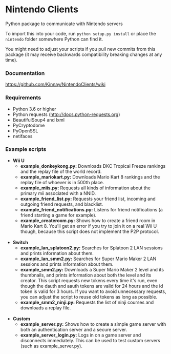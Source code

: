 # Nintendo Clients
Python package to communicate with Nintendo servers

To import this into your code, run `python setup.py install` or place the `nintendo` folder somewhere Python can find it.

You might need to adjust your scripts if you pull new commits from this package (it may receive backwards compatibility breaking changes at any time).

### Documentation
https://github.com/Kinnay/NintendoClients/wiki

### Requirements
* Python 3.6 or higher
* Python requests (http://docs.python-requests.org)
* BeautifulSoup4 and lxml
* PyCryptodome
* PyOpenSSL
* netifaces

### Example scripts
* **Wii U**
    * **example_donkeykong.py:** Downloads DKC Tropical Freeze rankings and the replay file of the world record.
    * **example_mariokart.py:** Downloads Mario Kart 8 rankings and the replay file of whoever is in 500th place.
    * **example_miis.py:** Requests all kinds of information about the primary mii associated with a NNID.
    * **example_friend_list.py:** Requests your friend list, incoming and outgoing friend requests, and blacklist.
    * **example_friend_notifications.py:** Listens for friend notifications (a friend starting a game for example).
    * **example_createroom.py:** Shows how to create a friend room in Mario Kart 8. You'll get an error if you try to join it on a real Wii U though, because this script does not implement the P2P protocol.<br><br>
* **Switch**
    * **example_lan_splatoon2.py:** Searches for Splatoon 2 LAN sessions and prints information about them.
    * **example_lan_smm2.py:** Searches for Super Mario Maker 2 LAN sessions and prints information about them.
    * **example_smm2.py:** Downloads a Super Mario Maker 2 level and its thumbnails, and prints information about both the level and its creator. This script requests new tokens every time it's run, even though the dauth and aauth tokens are valid for 24 hours and the id token is valid for 3 hours. If you want to avoid unnecessary requests, you can adjust the script to reuse old tokens as long as possible.
    * **example_smm2_ninji.py:** Requests the list of ninji courses and downloads a replay file.<br><br>
* **Custom**
    * **example_server.py:** Shows how to create a simple game server with both an authentication server and a secure server.
    * **example_server_login.py:** Logs in on a game server and disconnects immediately. This can be used to test custom servers (such as example_server.py).
